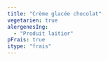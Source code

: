 ```yaml
---
title: "Crème glacée chocolat"
vegetarien: true
alergenesIng:
  - "Produit laitier"
pFrais: true
itype: "frais"
---
```

